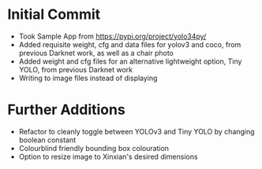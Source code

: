 # Initial Commit
- Took Sample App from https://pypi.org/project/yolo34py/
- Added requisite weight, cfg and data files for yolov3 and coco, from previous Darknet work, as well as a chair photo
- Added weight and cfg files for an alternative lightweight option, Tiny YOLO, from previous Darknet work
- Writing to image files instead of displaying

# Further Additions
- Refactor to cleanly toggle between YOLOv3 and Tiny YOLO by changing boolean constant
- Colourblind friendly bounding box colouration
- Option to resize image to Xinxian's desired dimensions
